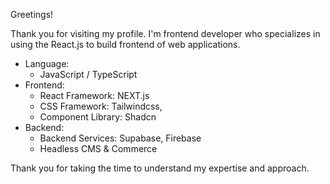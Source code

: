 Greetings!

Thank you for visiting my profile. I'm frontend developer who specializes in using the React.js to build frontend of web applications.

- Language:
  - JavaScript / TypeScript
- Frontend:
  - React Framework: NEXT.js
  - CSS Framework: Tailwindcss,
  - Component Library: Shadcn
- Backend:
  - Backend Services: Supabase, Firebase
  - Headless CMS & Commerce

Thank you for taking the time to understand my expertise and approach.
